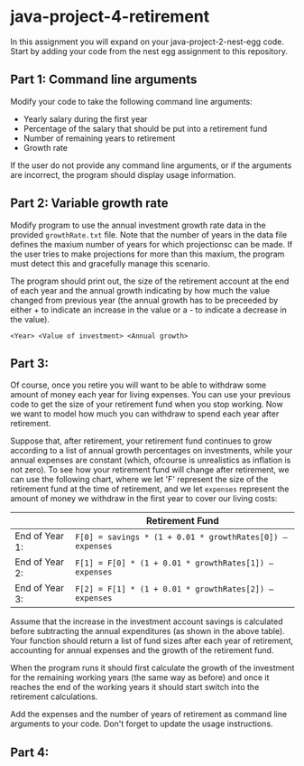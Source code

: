 # java-project-4-retirement
In this assignment you will expand on your java-project-2-nest-egg code. Start by adding your code from the nest egg assignment to this repository.

## Part 1: Command line arguments
Modify your code to take the following command line arguments:
* Yearly salary during the first year
* Percentage of the salary that should be put into a retirement fund
* Number of remaining years to retirement
* Growth rate 

If the user do not provide any command line arguments, or if the arguments are incorrect, the program should display usage information.

## Part 2: Variable growth rate
Modify program to use the annual investment growth rate data in the provided `growthRate.txt` file. Note that the number of years in the data file defines the maxium number of years for which projectionsc can be made. If the user tries to make projections for more than this maxium, the program must detect this and gracefully manage this scenario. 

The program should print out, the size of the retirement account at the end of each year and the annual growth indicating by how much the value changed from previous year (the annual growth has to be preceeded by either + to indicate an increase in the value or a - to indicate a decrease in the value).

`<Year> <Value of investment> <Annual growth>`

## Part 3:  
Of course, once you retire you will want to be able to withdraw some amount of money each year for living expenses. You can use your previous code to get the size of your retirement fund when you stop working. Now we want to model how much you can withdraw to spend each year after retirement.

Suppose that, after retirement, your retirement fund continues to grow according to a list of annual growth percentages on investments, while your annual expenses are constant (which, ofcourse is unrealistics as inflation is not zero). To see how your retirement fund will change after retirement, we can use the following chart, where we let 'F' represent the size of the retirement fund at the time of retirement, and we let `expenses` represent the amount of money we withdraw in the first year to cover our living costs:

|       | Retirement Fund
| ----- | -----
| End of Year 1: | `F[0] = savings * (1 + 0.01 * growthRates[0]) – expenses`
| End of Year 2: | `F[1] = F[0] * (1 + 0.01 * growthRates[1]) – expenses`
| End of Year 3: | `F[2] = F[1] * (1 + 0.01 * growthRates[2]) – expenses`

Assume that the increase in the investment account savings is calculated before subtracting the annual expenditures (as shown in the above table). Your function should return a list of fund sizes after each year of retirement, accounting for annual expenses and the growth of the retirement fund. 

When the program runs it should first calculate the growth of the investment for the remaining working years (the same way as before) and once it reaches the end of the working years it should start switch into the retirement calculations. 

Add the expenses and the number of years of retirement as command line arguments to your code. Don't forget to update the usage instructions.

## Part 4: 


